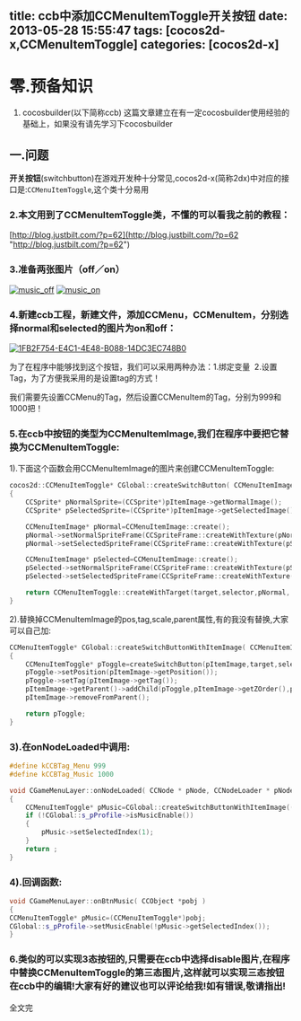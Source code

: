 title: ccb中添加CCMenuItemToggle开关按钮
date: 2013-05-28 15:55:47
tags: [cocos2d-x,CCMenuItemToggle]
categories: [cocos2d-x]
---

# 零.预备知识

1. cocosbuilder(以下简称ccb)
这篇文章建立在有一定cocosbuilder使用经验的基础上，如果没有请先学习下cocosbuilder

<!--more-->

## 一.问题

**开关按钮**(switchbutton)在游戏开发种十分常见,cocos2d-x(简称2dx)中对应的接口是:`CCMenuItemToggle`,这个类十分易用




### 2.本文用到了CCMenuItemToggle类，不懂的可以看我之前的教程：

[http://blog.justbilt.com/?p=62](http://blog.justbilt.com/?p=62 "http://blog.justbilt.com/?p=62")



### 3.准备两张图片（off／on）



[![music_off](/images/2ee36e37566e1d35173ba79e46700f36b6db4660.png)](http://blog.justbilt.com/wp-content/uploads/2013/05/music_off.png) [![music_on](/images/907d08f499ade41d2d6cc22de817d9e737defedd.png)](http://blog.justbilt.com/wp-content/uploads/2013/05/music_on.png)



### 4.新建ccb工程，新建文件，添加CCMenu，CCMenuItem，分别选择normal和selected的图片为on和off：



[![1FB2F754-E4C1-4E48-B088-14DC3EC748B0](/images/e273dc58713a49b220aaff7658e7350f297dffa8.jpg)](http://blog.justbilt.com/wp-content/uploads/2013/05/1FB2F754-E4C1-4E48-B088-14DC3EC748B0.jpg)

为了在程序中能够找到这个按钮，我们可以采用两种办法：1.绑定变量  2.设置Tag，为了方便我采用的是设置tag的方式！

我们需要先设置CCMenu的Tag，然后设置CCMenuItem的Tag，分别为999和1000把！





###

### 5.在ccb中按钮的类型为CCMenuItemImage,我们在程序中要把它替换为CCMenuItemToggle:

1).下面这个函数会用CCMenuItemImage的图片来创建CCMenuItemToggle:
```c++
cocos2d::CCMenuItemToggle* CGlobal::createSwitchButton( CCMenuItemImage* pItemImage ,cocos2d::CCObject* target, cocos2d::SEL_MenuHandler selector )
{
	CCSprite* pNormalSprite=(CCSprite*)pItemImage->getNormalImage();
	CCSprite* pSelectedSprite=(CCSprite*)pItemImage->getSelectedImage();

	CCMenuItemImage* pNormal=CCMenuItemImage::create();
	pNormal->setNormalSpriteFrame(CCSpriteFrame::createWithTexture(pNormalSprite->getTexture(),pSelectedSprite->getTextureRect()));
	pNormal->setSelectedSpriteFrame(CCSpriteFrame::createWithTexture(pSelectedSprite->getTexture(),pNormalSprite->getTextureRect()));

	CCMenuItemImage* pSelected=CCMenuItemImage::create();
	pSelected->setNormalSpriteFrame(CCSpriteFrame::createWithTexture(pSelectedSprite->getTexture(),pNormalSprite->getTextureRect()));
	pSelected->setSelectedSpriteFrame(CCSpriteFrame::createWithTexture(pNormalSprite->getTexture(),pSelectedSprite->getTextureRect()));

	return CCMenuItemToggle::createWithTarget(target,selector,pNormal, pSelected,NULL);
}
```
2).替换掉CCMenuItemImage的pos,tag,scale,parent属性,有的我没有替换,大家可以自己加:
```c++
CCMenuItemToggle* CGlobal::createSwitchButtonWithItemImage( CCMenuItemImage* pItemImage,cocos2d::CCObject* target,cocos2d::SEL_MenuHandler selector )
{
	CCMenuItemToggle* pToggle=createSwitchButton(pItemImage,target,selector);
	pToggle->setPosition(pItemImage->getPosition());
	pToggle->setTag(pItemImage->getTag());
	pItemImage->getParent()->addChild(pToggle,pItemImage->getZOrder(),pItemImage->getTag());
	pItemImage->removeFromParent();

	return pToggle;
}
```


### 3).在onNodeLoaded中调用:


```c++
#define kCCBTag_Menu 999
#define kCCBTag_Music 1000

void CGameMenuLayer::onNodeLoaded( CCNode * pNode, CCNodeLoader * pNodeLoader )
{
	CCMenuItemToggle* pMusic=CGlobal::createSwitchButtonWithItemImage(((CCMenuItemImage*)getChildByTag(kCCBTag_Menu)->getChildByTag(kCCBTag_Music)),this,menu_selector(CGameMenuLayer::onBtnMusic));
	if (!CGlobal::s_pProfile->isMusicEnable())
	{
		pMusic->setSelectedIndex(1);
	}
	return ;
}
```


### 4).回调函数:

```c++
void CGameMenuLayer::onBtnMusic( CCObject *pobj )
{
CCMenuItemToggle* pMusic=(CCMenuItemToggle*)pobj;
CGlobal::s_pProfile->setMusicEnable(!pMusic->getSelectedIndex());
}
```


### 6.类似的可以实现3态按钮的,只需要在ccb中选择disable图片,在程序中替换CCMenuItemToggle的第三态图片,这样就可以实现三态按钮在ccb中的编辑!大家有好的建议也可以评论给我!如有错误,敬请指出!



全文完